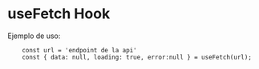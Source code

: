 # useFetch Hook

Ejemplo de uso:

```
    const url = 'endpoint de la api'
    const { data: null, loading: true, error:null } = useFetch(url);
    
```

